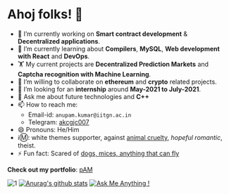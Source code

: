 # Ahoj folks! 👋
- 🔭 I’m currently working on <b>Smart contract development</b> & <b>Decentralized applications</b>.
- 🌱 I’m currently learning about <b>Compilers</b>, <b>MySQL</b>, <b>Web development with React</b> and <b>DevOps</b>.
- 🏋️ My current projects are <b>Decentralized Prediction Markets</b> and <b>Captcha recognition with Machine Learning</b>.
- 👯 I’m willing to collaborate on <b>ethereum</b> and <b>crypto</b> related projects.
- 🤔 I’m looking for an <b>internship</b> around <b>May-2021 to July-2021</b>.
- 💬 Ask me about future technologies and <b>C++</b>
- 📫 How to reach me:
  - Email-id: `anupam.kumar@iitgn.ac.in`
  - Telegram: [akcgjc007](https://t.me/akcgjc007)
- 😄 Pronouns: He/Him
- ℹ️Ⓜ️: white themes supporter, against <ins>animal cruelty</ins>, <i>hopeful romantic</i>, theist. 
- ⚡ Fun fact: Scared of <ins>dogs, mices, anything that can fly</ins>

<b>Check out my portfolio</b>: [pAM](http://akcgjc007.github.io/)

![1](https://github-readme-stats.vercel.app/api/top-langs/?username=akcgjc007&theme=blue-green)
[![Anurag's github stats](https://github-readme-stats.vercel.app/api?username=akcgjc007&theme=blue-green)](https://github.com/akcgjc007)
[![Ask Me Anything !](https://img.shields.io/badge/Ask%20me-anything-1abc9c.svg)](https://github.com/akcgjc007)
